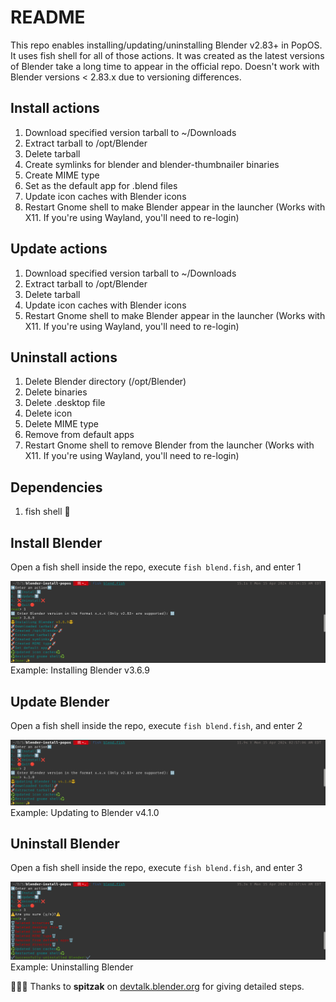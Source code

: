 # README

This repo enables installing/updating/uninstalling Blender v2.83+ in PopOS. It uses fish shell for all of those actions. It was created as the latest versions of Blender take a long time to appear in the official repo. Doesn't work with Blender versions < 2.83.x due to versioning differences.

## Install actions
1. Download specified version tarball to ~/Downloads
2. Extract tarball to /opt/Blender
3. Delete tarball
4. Create symlinks for blender and blender-thumbnailer binaries
5. Create MIME type
6. Set as the default app for .blend files 
7. Update icon caches with Blender icons
8. Restart Gnome shell to make Blender appear in the launcher (Works with X11. If you're using Wayland, you'll need to re-login)

## Update actions
1. Download specified version tarball to ~/Downloads
2. Extract tarball to /opt/Blender
3. Delete tarball
4. Update icon caches with Blender icons
5. Restart Gnome shell to make Blender appear in the launcher (Works with X11. If you're using Wayland, you'll need to re-login)

## Uninstall actions
1. Delete Blender directory (/opt/Blender)
2. Delete binaries
3. Delete .desktop file
4. Delete icon
5. Delete MIME type
6. Remove from default apps
7. Restart Gnome shell to remove Blender from the launcher (Works with X11. If you're using Wayland, you'll need to re-login)

## Dependencies
1. fish shell 🐬

## Install Blender
Open a fish shell inside the repo, execute ```fish blend.fish```, and enter 1

![v3.6.9 Install](./images/install.png)
Example: Installing Blender v3.6.9

## Update Blender
Open a fish shell inside the repo, execute ```fish blend.fish```, and enter 2

![v4.1.0 Update](./images/update.png)
Example: Updating to Blender v4.1.0

## Uninstall Blender
Open a fish shell inside the repo, execute ```fish blend.fish```, and enter 3

![Uninstall](./images/uninstall.png)
Example: Uninstalling Blender

👏👏👏 Thanks to **spitzak** on [devtalk.blender.org](https://devtalk.blender.org/t/how-to-install-in-linux-including-desktop-icons/33513/6) for giving detailed steps.
